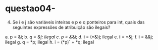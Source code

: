 # questao04-
4.	Se i e j são variáveis inteiras e p e q ponteiros para int, quais das seguintes expressões de atribuição são ilegais? 

a. p = &i; 
b. *q = &j; ilegal 
c. p = &*&i;
d. i = (*&)j; ilegal
e. i = *&j; 
f. i = &&j; ilegal 
g. q = *p; ilegal 
h. i = (*p)` + *q; ilegal
